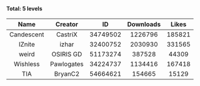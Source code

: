 #### Total: 5 levels

| Name | Creator | ID | Downloads | Likes |
|:---:|:---:|:---:|:---:|:---:|
| Candescent | CastriX | 34749502 | 1226796 | 185821
| IZnite | izhar | 32400752 | 2030930 | 331565
| weird | OSIRIS GD | 51173274 | 387528 | 44309
| Wishless | Pawlogates | 34224737 | 1134416 | 167418
|  TIA | BryanC2 | 54664621 | 154665 | 15129
